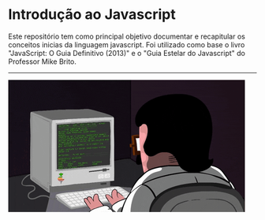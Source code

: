 # Introdução ao Javascript

Este repositório tem como principal objetivo documentar e recapitular os conceitos inicias da linguagem javascript. Foi utilizado como base o livro "JavaScript: O Guia Definitivo (2013)" e o "Guia Estelar do Javascript" do Professor Mike Brito.   

---
![programacao](https://github.com/hochiminh1996/Introduction-to-javascript/blob/master/dev_gif.gif)
